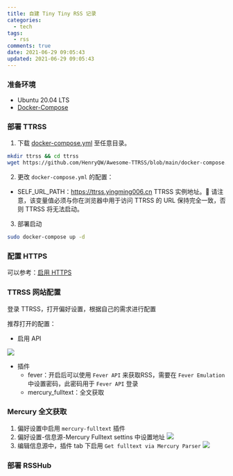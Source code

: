 ```yaml
---
title: 自建 Tiny Tiny RSS 记录
categories:
  - tech
tags:
  - rss
comments: true
date: 2021-06-29 09:05:43
updated: 2021-06-29 09:05:43
---
```


### 准备环境

- Ubuntu 20.04 LTS
- [Docker-Compose](https://yingming006.cn/install-software-in-ubuntu/#Docker-Composer)

### 部署 TTRSS

1. 下载 [docker-compose.yml](https://github.com/HenryQW/Awesome-TTRSS/blob/main/docker-compose.yml) 至任意目录。

```bash
mkdir ttrss && cd ttrss
wget https://github.com/HenryQW/Awesome-TTRSS/blob/main/docker-compose.yml
```

2. 更改 `docker-compose.yml` 的配置：

- SELF_URL_PATH：https://ttrss.yingming006.cn
  TTRSS 实例地址。🔴 请注意，该变量值必须与你在浏览器中用于访问 TTRSS 的 URL 保持完全一致，否则 TTRSS 将无法启动。

3. 部署启动

```bash
sudo docker-compose up -d
```

### 配置 HTTPS

可以参考：[启用 HTTPS](https://yingming006.cn/support-https-with-let-s-encrypt/)

### TTRSS 网站配置

登录 TTRSS，打开偏好设置，根据自己的需求进行配置

推荐打开的配置：

- 启用 API

![](https://cdn.jsdelivr.net/gh/yingming006/img-hosting/PicGo/ttrss-open-api.png)

- 插件
  - fever：开启后可以使用 `Fever API` 来获取RSS，需要在 `Fever Emulation` 中设置密码，此密码用于 `Fever API` 登录
  - mercury_fulltext：全文获取

### Mercury 全文获取

1. 偏好设置中启用 `mercury-fulltext` 插件
2. 偏好设置-信息源-Mercury Fulltext settins 中设置地址
  ![](https://cdn.jsdelivr.net/gh/yingming006/img-hosting/PicGomercury-fulltext.png)
3. 编辑信息源中，插件 tab 下启用 `Get fulltext via Mercury Parser`
  ![](https://cdn.jsdelivr.net/gh/yingming006/img-hosting/PicGoopen-mercury-fulltext.png)

### 部署 RSSHub

